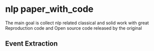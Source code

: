 # nlp paper_with_code
The main goal is collect nlp related classical and solid work with great Reproduction code and Open source code released by the original

## Event Extraction
